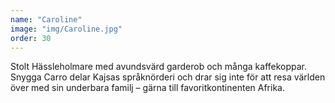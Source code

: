 ```yaml
---
name: "Caroline"
image: "img/Caroline.jpg"
order: 30
---
```

Stolt Hässleholmare med avundsvärd garderob och många kaffekoppar. Snygga Carro delar Kajsas språknörderi och drar sig inte för att resa världen över med sin underbara familj – gärna till favoritkontinenten Afrika.
